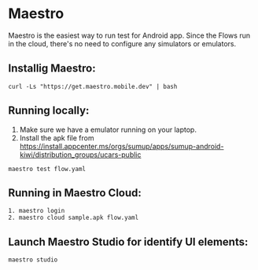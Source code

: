 # Maestro

Maestro is the easiest way to run test for Android app. Since the Flows run in the cloud, there's no need to configure any simulators or emulators. 

## Installig Maestro:

```
curl -Ls "https://get.maestro.mobile.dev" | bash
```

## Running locally: 
1. Make sure we have a emulator running on your laptop.
2. Install the apk file from https://install.appcenter.ms/orgs/sumup/apps/sumup-android-kiwi/distribution_groups/ucars-public

```
maestro test flow.yaml
```

## Running in Maestro Cloud:
```
1. maestro login
2. maestro cloud sample.apk flow.yaml
```

## Launch Maestro Studio for identify UI elements:
```
maestro studio
```
